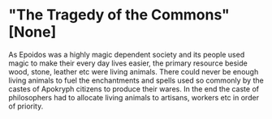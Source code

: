 # "The Tragedy of the Commons" [None]

As Epoidos was a highly magic dependent society and its people used magic to make their every day lives easier, the primary resource beside wood, stone, leather etc were living animals. There could never be enough living animals to fuel the enchantments and spells used so commonly by the castes of Apokryph citizens to produce their wares. In the end the caste of philosophers had to allocate living animals to artisans, workers etc in order of priority.


